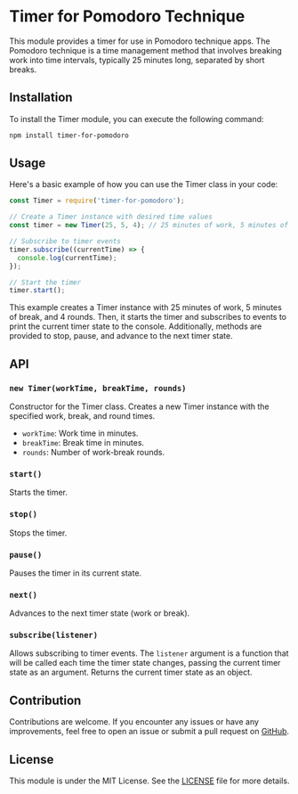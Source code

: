 # Timer for Pomodoro Technique

This module provides a timer for use in Pomodoro technique apps. The Pomodoro technique is a time management method that involves breaking work into time intervals, typically 25 minutes long, separated by short breaks.

## Installation

To install the Timer module, you can execute the following command:

```bash
npm install timer-for-pomodoro
```

## Usage

Here's a basic example of how you can use the Timer class in your code:

```javascript
const Timer = require('timer-for-pomodoro');

// Create a Timer instance with desired time values
const timer = new Timer(25, 5, 4); // 25 minutes of work, 5 minutes of break, 4 rounds

// Subscribe to timer events
timer.subscribe((currentTime) => {
  console.log(currentTime);
});

// Start the timer
timer.start();
```

This example creates a Timer instance with 25 minutes of work, 5 minutes of break, and 4 rounds. Then, it starts the timer and subscribes to events to print the current timer state to the console. Additionally, methods are provided to stop, pause, and advance to the next timer state.

## API

### `new Timer(workTime, breakTime, rounds)`

Constructor for the Timer class. Creates a new Timer instance with the specified work, break, and round times.

- `workTime`: Work time in minutes.
- `breakTime`: Break time in minutes.
- `rounds`: Number of work-break rounds.

### `start()`

Starts the timer.

### `stop()`

Stops the timer.

### `pause()`

Pauses the timer in its current state.

### `next()`

Advances to the next timer state (work or break).

### `subscribe(listener)`

Allows subscribing to timer events. The `listener` argument is a function that will be called each time the timer state changes, passing the current timer state as an argument. Returns the current timer state as an object.

## Contribution

Contributions are welcome. If you encounter any issues or have any improvements, feel free to open an issue or submit a pull request on [GitHub](https://github.com/New-Mango-Studio/timer-for-pomodoro).

## License

This module is under the MIT License. See the [LICENSE](LICENSE) file for more details.